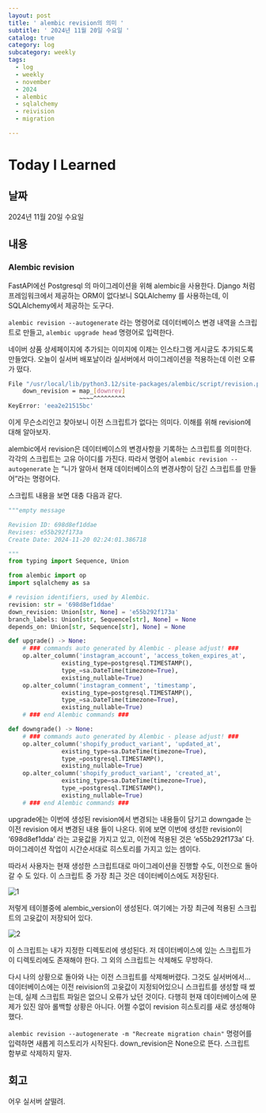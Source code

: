 ```yaml
---
layout: post
title: ' alembic revision의 의미 '
subtitle: ' 2024년 11월 20일 수요일 '
catalog: true
category: log
subcategory: weekly
tags:
  - log
  - weekly
  - november
  - 2024
  - alembic
  - sqlalchemy
  - reivision
  - migration

---
```


# Today I Learned

## 날짜

2024년 11월 20일 수요일

## 내용

### Alembic revision

FastAPI에선 Postgresql 의 마이그레이션을 위해 alembic을 사용한다. Django 처럼 프레임워크에서 제공하는 ORM이 없다보니 SQLAlchemy 를 사용하는데, 이 SQLAlchemy에서 제공하는 도구다. 

`alembic revision --autogenerate` 라는 명령어로 데이터베이스 변경 내역을 스크립트로 만들고, `alembic upgrade head` 명령어로 입력한다. 

 네이버 상품 상세페이지에 추가되는 이미지에 이제는 인스타그램 게시글도 추가되도록 만들었다. 오늘이 실서버 배포날이라 실서버에서 마이그레이션을 적용하는데 이런 오류가 떴다.

```bash
File "/usr/local/lib/python3.12/site-packages/alembic/script/revision.py", line 245, in _revision_map
    down_revision = map_[downrev]
                    ~~~~^^^^^^^^^
KeyError: 'eea2e21515bc'
```

이게 무슨소리인고 찾아보니 이전 스크립트가 없다는 의미다. 이해를 위해 revision에 대해 알아보자.

alembic에서 revision은 데이터베이스의 변경사항을 기록하는 스크립트를 의미한다. 각각의 스크립트는 고유 아이디를 가진다. 따라서 명령어 `alembic revision --autogenerate` 는 “니가 알아서 현재 데이터베이스의 변경사항이 담긴 스크립트를 만들어”라는 명령어다.

스크립트 내용을 보면 대충 다음과 같다.

```python
"""empty message

Revision ID: 698d8ef1ddae
Revises: e55b292f173a
Create Date: 2024-11-20 02:24:01.386718

"""
from typing import Sequence, Union

from alembic import op
import sqlalchemy as sa

# revision identifiers, used by Alembic.
revision: str = '698d8ef1ddae'
down_revision: Union[str, None] = 'e55b292f173a'
branch_labels: Union[str, Sequence[str], None] = None
depends_on: Union[str, Sequence[str], None] = None

def upgrade() -> None:
    # ### commands auto generated by Alembic - please adjust! ###
    op.alter_column('instagram_account', 'access_token_expires_at',
               existing_type=postgresql.TIMESTAMP(),
               type_=sa.DateTime(timezone=True),
               existing_nullable=True)
    op.alter_column('instagram_comment', 'timestamp',
               existing_type=postgresql.TIMESTAMP(),
               type_=sa.DateTime(timezone=True),
               existing_nullable=True)
    # ### end Alembic commands ###

def downgrade() -> None:
    # ### commands auto generated by Alembic - please adjust! ###
    op.alter_column('shopify_product_variant', 'updated_at',
               existing_type=sa.DateTime(timezone=True),
               type_=postgresql.TIMESTAMP(),
               existing_nullable=True)
    op.alter_column('shopify_product_variant', 'created_at',
               existing_type=sa.DateTime(timezone=True),
               type_=postgresql.TIMESTAMP(),
               existing_nullable=True)
    # ### end Alembic commands ###

```

upgrade에는 이번에 생성된 revision에서 변경되는 내용들이 담기고 downgade 는 이전 revision 에서 변경된 내용 들이 나온다. 위에 보면 이번에 생성한 revision이 ‘698d8ef1dda’ 라는 고윳값을 가지고 있고, 이전에 적용된 것은 ‘e55b292f173a’ 다. 마이그레이션 작업이 시간순서대로 히스토리를 가지고 있는 셈이다.

 따라서 사용자는 현재 생성한 스크립트대로 마이그레이션을 진행할 수도, 이전으로 돌아갈 수 도 있다. 이 스크립트 중 가장 최근 것은 데이터베이스에도 저장된다.

![1](https://cdn.jsdelivr.net/gh/junsoopooh/junsoopooh.github.io/img/log/2024/log241120/1.webp)


저렇게 테이블중에 alembic_version이 생성된다. 여기에는 가장 최근에 적용된 스크립트의 고윳값이 저장되어 있다.

![2](https://cdn.jsdelivr.net/gh/junsoopooh/junsoopooh.github.io/img/log/2024/log241120/2.webp)


이 스크립트는 내가 지정한 디렉토리에 생성된다. 저 데이터베이스에 있는 스크립트가 이 디렉토리에도 존재해야 한다. 그 외의 스크립트는 삭제해도 무방하다.

 다시 나의 상황으로 돌아와 나는 이전 스크립트를 삭제해버렸다. 그것도 실서버에서… 데이터베이스에는 이전 reivision의 고윳값이 지정되어있으니 스크립트를 생성할 때 썼는데, 실제 스크립트 파일은 없으니 오류가 났던 것이다. 다행히 현재 데이터베이스에 문제가 있진 않아 롤백할 상황은 아니다. 어쩔 수없이 revision 히스토리를 새로 생성해야 했다.

`alembic revision --autogenerate -m "Recreate migration chain"` 명령어를 입력하면 새롭게 히스토리가 시작된다. down_revision은 None으로 뜬다. 스크립트 함부로 삭제하지 말자.

## 회고

어우 실서버 살떨려.